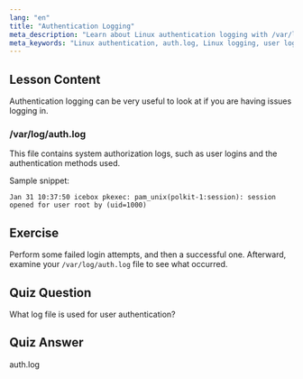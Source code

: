 ```yaml
---
lang: "en"
title: "Authentication Logging"
meta_description: "Learn about Linux authentication logging with /var/log/auth.log. Understand user logins and troubleshoot access issues with this essential guide."
meta_keywords: "Linux authentication, auth.log, Linux logging, user login, Linux security, beginner, tutorial, guide"
---
```


## Lesson Content

Authentication logging can be very useful to look at if you are having issues logging in.

### /var/log/auth.log

This file contains system authorization logs, such as user logins and the authentication methods used.

Sample snippet:

```plaintext
Jan 31 10:37:50 icebox pkexec: pam_unix(polkit-1:session): session opened for user root by (uid=1000)
```

## Exercise

Perform some failed login attempts, and then a successful one. Afterward, examine your `/var/log/auth.log` file to see what occurred.

## Quiz Question

What log file is used for user authentication?

## Quiz Answer

auth.log
